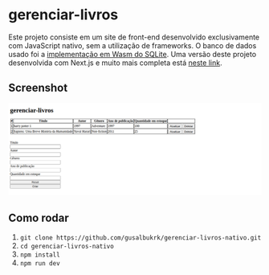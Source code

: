 # gerenciar-livros

Este projeto consiste em um site de front-end desenvolvido exclusivamente com JavaScript nativo, sem a utilização de frameworks. O banco de dados usado foi a [implementação em Wasm do SQLite](https://sqlite.org/wasm/doc/trunk/index.md). Uma versão deste projeto desenvolvida com Next.js e muito mais completa está [neste link](https://github.com/gusalbukrk/gerenciar-livros).


## Screenshot

![screenshot](./screenshot.png)

## Como rodar

1. `git clone https://github.com/gusalbukrk/gerenciar-livros-nativo.git`
2. `cd gerenciar-livros-nativo`
3. `npm install`
4. `npm run dev`